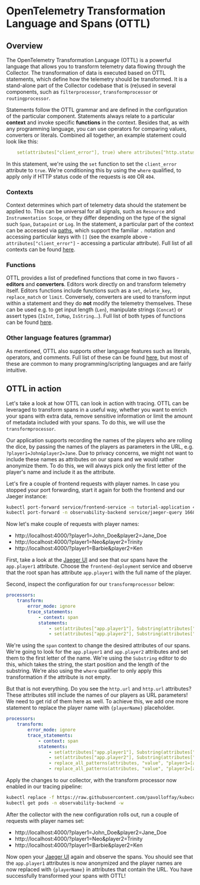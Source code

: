 # OpenTelemetry Transformation Language and Spans (OTTL)

## Overview

The OpenTelemetry Transformation Language (OTTL) is a powerful language that allows you to transform telemetry data flowing through the Collector. The transformation of data is executed based on OTTL statements, which define how the telemetry should be transformed. It is a stand-alone part of the Collector codebase that is (re)used in several components, such as `filterprocessor`, `transformprocessor` or `routingprocessor`. 

Statements follow the OTTL grammar and are defined in the configuration of the particular component. Statements always relate to a particular **context** and invoke specific **functions** in the context. Besides that, as with any programming language, you can use operators for comparing values, converters or literals. Combined all together, an example statement could look like this:

```yaml
    set(attributes["client_error"], true) where attributes["http.status"] == 400 or attributes["http.status"] == 404
```

In this statement, we're using the `set` function to set the `client_error` attribute to `true`. We're conditioning this by using the `where` qualified, to apply only if HTTP status code of the requests is `400` OR `404`.

### Contexts

Context determines which part of telemetry data should the statement be applied to. This can be universal for all signals, such as `Resource` and `Instrumentation Scope`, or they differ depending on the type of the signal such `Span`, `Datapoint` or `Log`. In the statement, a particular part of the context can be accessed via [paths](https://github.com/open-telemetry/opentelemetry-collector-contrib/blob/main/pkg/ottl/LANGUAGE.md#paths), which support the familiar `.` notation and accessing particular keys with `[]` (see the example above - `attributes["client_error"]` - accessing a particular attribute). Full list of all contexts can be found [here](https://github.com/open-telemetry/opentelemetry-collector-contrib/tree/main/pkg/ottl#getting-started).

### Functions

OTTL provides a list of predefined functions that come in two flavors - **editors** and **converters**. Editors work directly on and transform telemetry itself. Editors functions include functions such as a `set`, `delete_key`, `replace_match` or `limit`. Conversely, converters are used to transform input within a statement and they do **not** modify the telemetry themselves. These can be used e.g. to get input length (`Len`), manipulate strings (`Concat`) or assert types (`IsInt`, `IsMap`, `IsString`...). Full list of both types of functions can be found [here](https://github.com/open-telemetry/opentelemetry-collector-contrib/tree/main/pkg/ottl/ottlfuncs#ottl-functions). 

### Other language features (grammar)

As mentioned, OTTL also supports other language features such as literals, operators, and comments. Full list of these can be found [here](https://github.com/open-telemetry/opentelemetry-collector-contrib/blob/main/pkg/ottl/LANGUAGE.md#paths), but most of these are common to many programming/scripting languages and are fairly intuitive.

## OTTL in action

Let's take a look at how OTTL can look in action with tracing. OTTL can be leveraged to transform spans in a useful way, whether you want to enrich your spans with extra data, remove sensitive information or limit the amount of metadata included with your spans. To do this, we will use the `transformprocessor`. 

Our application supports recording the names of the players who are rolling the dice, by passing the names of the players as parameters in the URL, e.g. `?player1=John&player2=Jane`. Due to privacy concerns, we might not want to include these names as attributes on our spans and we would rather anonymize them. To do this, we will always pick only the first letter of the player's name and include it as the attribute.

Let's fire a couple of frontend requests with player names. In case you stopped your port forwarding, start it again for both the frontend and our Jaeger instance:
```bash
kubectl port-forward service/frontend-service -n tutorial-application 4000:4000 &
kubectl port-forward -n observability-backend service/jaeger-query 16686:16686 &
```
Now let's make couple of requests with player names:
- http://localhost:4000/?player1=John_Doe&player2=Jane_Doe
- http://localhost:4000/?player1=Neo&player2=Trinity
- http://localhost:4000/?player1=Barbie&player2=Ken

First, take a look at the [Jaeger UI](http://localhost:16686/) and see that our spans have the `app.player1` attribute. Choose the `frontend-deployment` service and observe that the root span has attribute `app.player1` with the full name of the player.

Second, inspect the configuration for our `transformprocessor` below:

```yaml
processors:
    transform:
        error_mode: ignore
        trace_statements:
            - context: span
            statements:
                - set(attributes["app.player1"], Substring(attributes["app.player1"], 0, 1)) where attributes["app.player1"] != ""
                - set(attributes["app.player2"], Substring(attributes["app.player2"], 0, 1)) where attributes["app.player2"] != ""
```

We're using the `span` context to change the desired attributes of our spans. We're going to look for the `app.player1` and `app.player2` attributes and set them to the first letter of the name. We're using the `Substring` editor to do this, which takes the string, the start position and the length of the substring. We're also using the `where` qualifier to only apply this transformation if the attribute is not empty.

But that is not everything. Do you see the `http.url` and `http.url` attributes? These attributes still include the names of our players as URL parameters! We need to get rid of them here as well. To achieve this, we add one more statement to replace the player name with `{playerName}` placeholder.

```yaml
processors:
    transform:
        error_mode: ignore
        trace_statements:
            - context: span
            statements:
                - set(attributes["app.player1"], Substring(attributes["app.player1"], 0, 1)) where attributes["app.player1"] != ""
                - set(attributes["app.player2"], Substring(attributes["app.player2"], 0, 1)) where attributes["app.player2"] != ""
                - replace_all_patterns(attributes, "value", "player1=[a-zA-Z]*", "player1={playerName}")
                - replace_all_patterns(attributes, "value", "player2=[a-zA-Z]*", "player2={playerName}")

```

Apply the changes to our collector, with the transform processor now enabled in our tracing pipeline:

```bash
kubectl replace -f https://raw.githubusercontent.com/pavolloffay/kubecon-eu-2024-opentelemetry-kubernetes-tracing-tutorial/main/backend/07-collector.yaml
kubectl get pods -n observability-backend -w
```

After the collector with the new configuration rolls out, run a couple of requests with player names set:
- http://localhost:4000/?player1=John_Doe&player2=Jane_Doe
- http://localhost:4000/?player1=Neo&player2=Trinity
- http://localhost:4000/?player1=Barbie&player2=Ken

Now open your [Jaeger UI](http://localhost:16686/) again and observe the spans. You should see that the `app.player1` attributes is now anonymized and the player names are now replaced with `{playerName}` in attributes that contain the URL. You have successfully transformed your spans with OTTL!